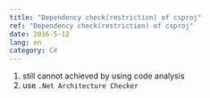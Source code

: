 ```yaml
---
title: "Dependency check(restriction) of csproj"
ref: "Dependency check(restriction) of csproj"
date: 2016-5-12
lang: en
category: C#
---
```


1. still cannot achieved by using code analysis
2. use `.Net Architecture Checker`
